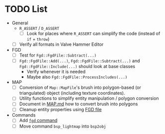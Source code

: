 # TODO List

- General
  - `R_ASSERT` / `D_ASSERT`
    -[ ] Look for places where `R_ASSERT` can simplify the code (instead of `if` + `throw`)
  -[ ] Verify all formats in Valve Hammer Editor
- FGD
  -[ ] Test for `Fgd::FgdFile::Subtract(...)`
  -[ ] `Fgd::FgdFile::Add(...)`, `Fgd::FgdFile::Subtract(...)` and `Fgd::FgdFile::Include(...)` should look at base classes
    - Verify whenever it is needed
    - Maybe also `Fgd::FgdFile::ProcessIncludes(...)`
- MAP
  -[ ] Conversion of `Map::MapFile`'s brush into polygon-based (or triangulated) object (including texture coordinates).
  -[ ] Utility functions to simplify entity manipulation / polygon conversion
  -[ ] Document in [MAP.md](docs/GoldSrc/MAP.md) how to convert brush into polygons
  -[ ] Cleanup entity properties using [FGD file](docs/Source/FGD.md)
- Commands
  -[ ] Add [`fgd` command](Commands.md#fgd-operations)
  -[ ] Move command `bsp_lightmap` into `bsp2obj`
